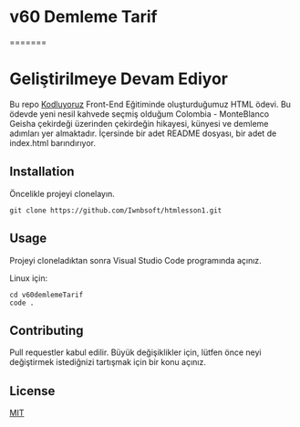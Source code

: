 # v60 Demleme Tarif
=======
# Geliştirilmeye Devam Ediyor

Bu repo [Kodluyoruz](https://kodluyoruz.org) Front-End Eğitiminde oluşturduğumuz HTML ödevi. Bu ödevde yeni nesil kahvede seçmiş olduğum Colombia - MonteBlanco Geisha çekirdeği üzerinden çekirdeğin hikayesi, künyesi ve demleme adımları yer almaktadır. İçersinde bir adet README dosyası, bir adet de index.html barındırıyor.

## Installation

Öncelikle projeyi clonelayın.

```
git clone https://github.com/Iwnbsoft/htmlesson1.git
```

## Usage

Projeyi cloneladıktan sonra Visual Studio Code programında açınız.

Linux için:

```
cd v60demlemeTarif
code .
```

## Contributing

Pull requestler kabul edilir. Büyük değişiklikler için, lütfen önce neyi değiştirmek istediğnizi tartışmak için bir konu açınız.

## License

[MIT](https://github.com/Iwnbsoft/v60demlemeTarif/blob/main/LICENSE)
